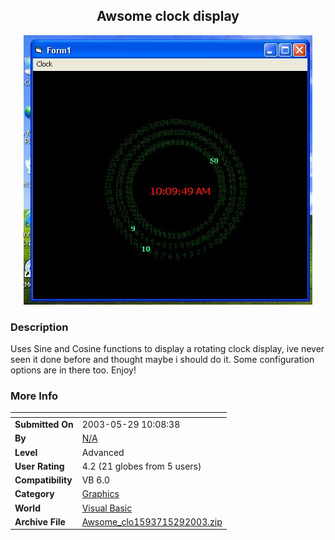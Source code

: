 ﻿<div align="center">

## Awsome clock display

<img src="PIC20035291014177826.jpg">
</div>

### Description

Uses Sine and Cosine functions to display a rotating clock display, ive never seen it done before and thought maybe i should do it. Some configuration options are in there too. Enjoy!
 
### More Info
 


<span>             |<span>
---                |---
**Submitted On**   |2003-05-29 10:08:38
**By**             |[N/A](https://github.com/Planet-Source-Code/PSCIndex/blob/master/ByAuthor/empty.md)
**Level**          |Advanced
**User Rating**    |4.2 (21 globes from 5 users)
**Compatibility**  |VB 6\.0
**Category**       |[Graphics](https://github.com/Planet-Source-Code/PSCIndex/blob/master/ByCategory/graphics__1-46.md)
**World**          |[Visual Basic](https://github.com/Planet-Source-Code/PSCIndex/blob/master/ByWorld/visual-basic.md)
**Archive File**   |[Awsome\_clo1593715292003\.zip](https://github.com/Planet-Source-Code/awsome-clock-display__1-45793/archive/master.zip)








